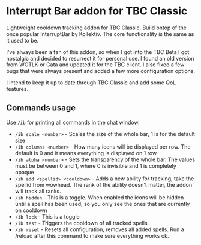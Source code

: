 # Interrupt Bar addon for TBC Classic

Lightweight cooldown tracking addon for TBC Classic. Build ontop of the once popular InterruptBar by Kollektiv. The core functionality is the same as it used to be.

I've always been a fan of this addon, so when I got into the TBC Beta I got nostalgic and decided to resurrect it for personal use. I found an old version from WOTLK or Cata and updated it for the TBC client. I also fixed a few bugs that were always present and added a few more configuration options.

I intend to keep it up to date through TBC Classic and add some QoL features.

## Commands usage

Use `/ib` for printing all commands in the chat window.

- `/ib scale <number>` - Scales the size of the whole bar, 1 is for the default size
- `/ib columns <number>` - How many icons will be displayed per row. The default is 0 and it means everything is displayed on 1 row
- `/ib alpha <number>` - Sets the transparency of the whole bar. The values must be between 0 and 1, where 0 is invisible and 1 is completely opaque
- `/ib add <spellid> <cooldown>` - Adds a new ability for tracking, take the spellid from wowhead. The rank of the ability doesn't matter, the addon will track all ranks.
- `/ib hidden` - This is a toggle. When enabled the icons will be hidden until a spell has been used, so you only see the ones that are currently on cooldown
- `/ib lock` - This is a toggle
- `/ib test` - Triggers the cooldown of all tracked spells
- `/ib reset` - Resets all configuration, removes all added spells. Run a /reload after this command to make sure everything works ok.
